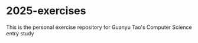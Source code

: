 # 2025-exercises
This is the personal exercise repository for Guanyu Tao's Computer Science entry study
